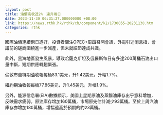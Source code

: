 ```yaml
---
layout: post
title: 油價高收近2%　連升兩日
date: 2023-11-30 06:31:27.000000000 +08:00
link: https://news.rthk.hk/rthk/ch/component/k2/1730055-20231130.htm
categories: rthk
---
```


國際油價連續兩日造好，投資者關注OPEC+周四召開會議，外電引述消息指，會議前的磋商圍繞進一步減產，但未就細節達成共識。

此外，黑海地區發生風暴，導致哈薩克斯坦及俄羅斯每日有多達200萬桶石油出口量中斷，短期供應轉趨緊張。

倫敦布蘭特期油收報每桶83.1美元，升1.42美元，升幅1.7%。

紐約期油收報每桶77.86美元，升1.45美元，升幅1.9%。

另外，能源信息署(EIA)數據顯示，美國上星期原油及蒸餾油庫存出乎意料增加，反映需求疲弱。原油庫存增加160萬桶，市場原先估計減少93萬桶。至於上周汽油庫存亦增加180萬桶，增幅遠高於預期的約23萬桶。
